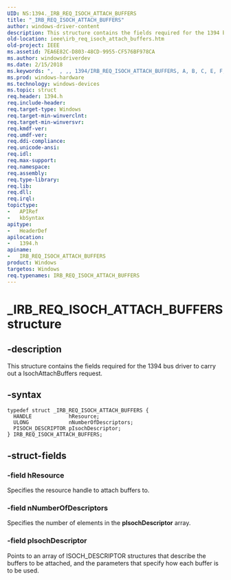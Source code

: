 ```yaml
---
UID: NS:1394._IRB_REQ_ISOCH_ATTACH_BUFFERS
title: "_IRB_REQ_ISOCH_ATTACH_BUFFERS"
author: windows-driver-content
description: This structure contains the fields required for the 1394 bus driver to carry out a IsochAttachBuffers request.
old-location: ieee\irb_req_isoch_attach_buffers.htm
old-project: IEEE
ms.assetid: 7EA6E82C-D803-48CD-9955-CF576BF978CA
ms.author: windowsdriverdev
ms.date: 2/15/2018
ms.keywords: ",  , ,, 1394/IRB_REQ_ISOCH_ATTACH_BUFFERS, A, B, C, E, F, H, I, IEEE.irb_req_isoch_attach_buffers, IRB_REQ_ISOCH_ATTACH_BUFFERS, IRB_REQ_ISOCH_ATTACH_BUFFERS structure [Buses], O, Q, R, S, T, U, _, _IRB_REQ_ISOCH_ATTACH_BUFFERS"
ms.prod: windows-hardware
ms.technology: windows-devices
ms.topic: struct
req.header: 1394.h
req.include-header: 
req.target-type: Windows
req.target-min-winverclnt: 
req.target-min-winversvr: 
req.kmdf-ver: 
req.umdf-ver: 
req.ddi-compliance: 
req.unicode-ansi: 
req.idl: 
req.max-support: 
req.namespace: 
req.assembly: 
req.type-library: 
req.lib: 
req.dll: 
req.irql: 
topictype:
-	APIRef
-	kbSyntax
apitype:
-	HeaderDef
apilocation:
-	1394.h
apiname:
-	IRB_REQ_ISOCH_ATTACH_BUFFERS
product: Windows
targetos: Windows
req.typenames: IRB_REQ_ISOCH_ATTACH_BUFFERS
---
```


# _IRB_REQ_ISOCH_ATTACH_BUFFERS structure


## -description


This structure contains the fields required for the 1394 bus driver to carry out a IsochAttachBuffers request.


## -syntax


````
typedef struct _IRB_REQ_ISOCH_ATTACH_BUFFERS {
  HANDLE            hResource;
  ULONG             nNumberOfDescriptors;
  PISOCH_DESCRIPTOR pIsochDescriptor;
} IRB_REQ_ISOCH_ATTACH_BUFFERS;
````


## -struct-fields




### -field hResource

Specifies the resource handle to attach buffers to.


### -field nNumberOfDescriptors

Specifies the number of elements in the <b>pIsochDescriptor</b> array.


### -field pIsochDescriptor

Points to an array of ISOCH_DESCRIPTOR structures that describe the buffers to be attached, and the parameters that specify how each buffer is to be used.

